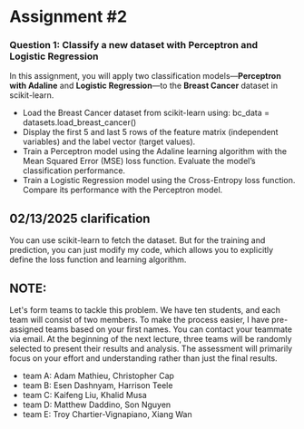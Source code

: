 # Assignment #2

### Question 1: Classify a new dataset with Perceptron and Logistic Regression

In this assignment, you will apply two classification models—**Perceptron with Adaline** and **Logistic Regression**—to the **Breast Cancer** dataset in scikit-learn. 

- Load the Breast Cancer dataset from scikit-learn using: bc_data = datasets.load_breast_cancer()
- Display the first 5 and last 5 rows of the feature matrix (independent variables) and the label vector (target values).
- Train a Perceptron model using the Adaline learning algorithm with the Mean Squared Error (MSE) loss function. Evaluate the model’s classification performance.
- Train a Logistic Regression model using the Cross-Entropy loss function. Compare its performance with the Perceptron model.

## 02/13/2025 clarification
You can use scikit-learn to fetch the dataset. But for the training and prediction, you can just modify my code, which allows you to explicitly define the loss function and learning algorithm.

## NOTE:
Let's form teams to tackle this problem. We have ten students, and each team will consist of two members. To make the process easier, I have pre-assigned teams based on your first names. You can contact your teammate via email. At the beginning of the next lecture, three teams will be randomly selected to present their results and analysis. The assessment will primarily focus on your effort and understanding rather than just the final results.
- team A: Adam Mathieu, Christopher Cap
- team B: Esen Dashnyam, Harrison Teele
- team C: Kaifeng Liu, Khalid Musa
- team D: Matthew Daddino, Son Nguyen
- team E: Troy Chartier-Vignapiano, Xiang Wan

